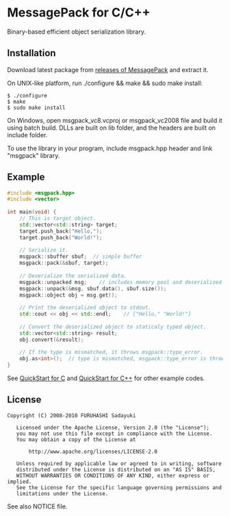MessagePack for C/C++
=====================
Binary-based efficient object serialization library.


## Installation

Download latest package from [releases of MessagePack](http://sourceforge.net/projects/msgpack/files/) and extract it.

On UNIX-like platform, run ./configure && make && sudo make install:

    $ ./configure
    $ make
    $ sudo make install

On Windows, open msgpack_vc8.vcproj or msgpack_vc2008 file and build it using batch build. DLLs are built on lib folder,
and the headers are built on include folder.

To use the library in your program, include msgpack.hpp header and link "msgpack" library.


## Example
```CPP
#include <msgpack.hpp>
#include <vector>
    
int main(void) {
    // This is target object.
    std::vector<std::string> target;
    target.push_back("Hello,");
    target.push_back("World!");
    
    // Serialize it.
    msgpack::sbuffer sbuf;  // simple buffer
    msgpack::pack(&sbuf, target);
    
    // Deserialize the serialized data.
    msgpack::unpacked msg;    // includes memory pool and deserialized object
    msgpack::unpack(&msg, sbuf.data(), sbuf.size());
    msgpack::object obj = msg.get();
    
    // Print the deserialized object to stdout.
    std::cout << obj << std::endl;    // ["Hello," "World!"]
    
    // Convert the deserialized object to staticaly typed object.
    std::vector<std::string> result;
    obj.convert(&result);
    
    // If the type is mismatched, it throws msgpack::type_error.
    obj.as<int>();  // type is mismatched, msgpack::type_error is thrown
}
```

See [QuickStart for C](QUICKSTART-C.md) and [QuickStart for C++](QUICKSTART-CPP.md) for other example codes.

## License

    Copyright (C) 2008-2010 FURUHASHI Sadayuki
    
       Licensed under the Apache License, Version 2.0 (the "License");
       you may not use this file except in compliance with the License.
       You may obtain a copy of the License at
    
           http://www.apache.org/licenses/LICENSE-2.0
    
       Unless required by applicable law or agreed to in writing, software
       distributed under the License is distributed on an "AS IS" BASIS,
       WITHOUT WARRANTIES OR CONDITIONS OF ANY KIND, either express or implied.
       See the License for the specific language governing permissions and
       limitations under the License.

See also NOTICE file.

